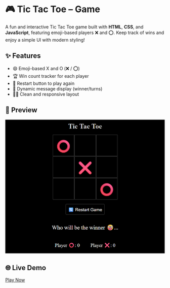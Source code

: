 # 🎮 Tic Tac Toe – Game

A fun and interactive Tic Tac Toe game built with **HTML**, **CSS**, and **JavaScript**, featuring emoji-based players ❌ and ⭕. Keep track of wins and enjoy a simple UI with modern styling!

## ✨ Features

- 😄 Emoji-based X and O (❌ / ⭕)
- 🏆 Win count tracker for each player
- 🔄 Restart button to play again
- 🎯 Dynamic message display (winner/turns)
- 🧙‍♂️ Clean and responsive layout

## 📸 Preview

![Screenshot](./image.png) <!-- Optional: Add your own screenshot image in the repo -->

## 🌐 Live Demo

[Play Now](https://dotsatya.github.io/Tic-Tac-Toe-Game/)
